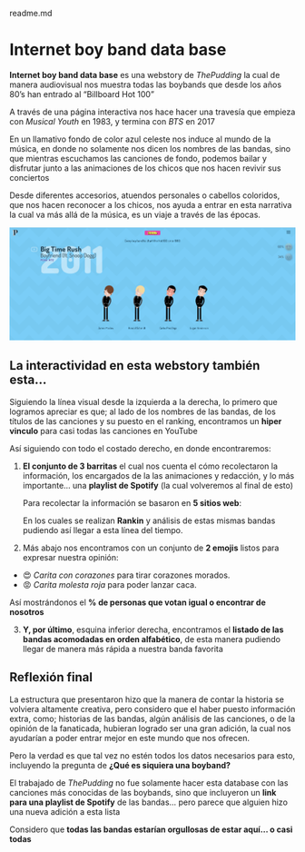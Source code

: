 readme.md
# Internet boy band data base  

**Internet boy band data base** es una webstory de *ThePudding* la cual de manera audiovisual nos muestra todas las boybands que desde los años 80’s han entrado al “Billboard Hot 100”  

A través de una página interactiva nos hace hacer una travesía que empieza con *Musical Youth* en 1983, y termina con *BTS* en 2017  

En un llamativo fondo de color azul celeste nos induce al mundo de la música, en donde no solamente nos dicen los nombres de las bandas, sino que mientras escuchamos las canciones de fondo, podemos bailar y disfrutar junto a las animaciones de los chicos que nos hacen revivir sus conciertos  

Desde diferentes accesorios, atuendos personales o cabellos coloridos, que nos hacen reconocer a los chicos, nos ayuda a entrar en esta narrativa la cual va más allá de la música, es un viaje a través de las épocas.  

![alt text](imagen1.jpeg)


## La interactividad en esta webstory también esta…  

Siguiendo la línea visual desde la izquierda a la derecha, lo primero que logramos apreciar es que; al lado de los nombres de las bandas, de los títulos de las canciones y su puesto en el ranking, encontramos un **hiper vinculo** para casi todas las canciones en YouTube  

Así siguiendo con todo el costado derecho, en donde encontraremos:  

1. **El conjunto de 3 barritas** el cual nos cuenta el cómo recolectaron la información, los encargados de la las animaciones y redacción, y lo más importante… una **playlist de Spotify** (la cual volveremos al final de esto)  

   Para recolectar la información se basaron en **5 sitios web**:  

   En los cuales se realizan **Rankin** y análisis de estas mismas bandas pudiendo así llegar a esta línea del tiempo.  

2.  Más abajo nos encontramos con un conjunto de **2 emojis** listos para expresar nuestra opinión:  
   - 😍 *Carita con corazones* para tirar corazones morados.  
   - 😡 *Carita molesta roja* para poder lanzar caca.  


   Así mostrándonos el **% de personas que votan igual o encontrar de nosotros**  

3. **Y, por último**, esquina inferior derecha, encontramos el **listado de las bandas acomodadas en orden alfabético**, de esta manera pudiendo llegar de manera más rápida a nuestra banda favorita  

## Reflexión final  

La estructura que presentaron hizo que la manera de contar la historia se volviera altamente creativa, pero considero que el haber puesto información extra, como; historias de las bandas, algún análisis de las canciones, o de la opinión de la fanaticada, hubieran logrado ser una gran adición, la cual nos ayudarían a poder entrar mejor en este mundo que nos ofrecen.  

Pero la verdad es que tal vez no estén todos los datos necesarios para esto, incluyendo la pregunta de **¿Qué es siquiera una boyband?**  

El trabajado de *ThePudding* no fue solamente hacer esta database con las canciones más conocidas de las boybands, sino que incluyeron un **link para una playlist de Spotify** de las bandas… pero parece que alguien hizo una nueva adición a esta lista  

Considero que **todas las bandas estarían orgullosas de estar aquí… o casi todas** 

[def]: imagen1